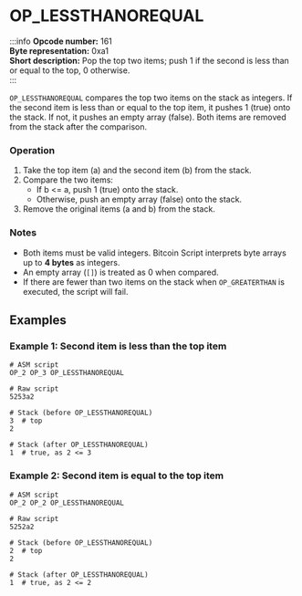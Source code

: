 # OP_LESSTHANOREQUAL

:::info
**Opcode number:** 161  
**Byte representation:** 0xa1  
**Short description:** Pop the top two items; push 1 if the second is less than or equal to the top, 0 otherwise.  
:::

`OP_LESSTHANOREQUAL` compares the top two items on the stack as integers. If the second item is less than or equal to the top item, it pushes 1 (true) onto the stack. If not, it pushes an empty array (false). Both items are removed from the stack after the comparison.

### Operation

1.	Take the top item (a) and the second item (b) from the stack.
2.	Compare the two items:
    - If b <= a, push 1 (true) onto the stack.
    - Otherwise, push an empty array (false) onto the stack.
3.	Remove the original items (a and b) from the stack.

### Notes

- Both items must be valid integers. Bitcoin Script interprets byte arrays up to **4 bytes** as integers.
- An empty array (`[]`) is treated as 0 when compared.
- If there are fewer than two items on the stack when `OP_GREATERTHAN` is executed, the script will fail.

## Examples

### Example 1: Second item is less than the top item

```shell
# ASM script
OP_2 OP_3 OP_LESSTHANOREQUAL

# Raw script
5253a2

# Stack (before OP_LESSTHANOREQUAL)
3  # top
2

# Stack (after OP_LESSTHANOREQUAL)
1  # true, as 2 <= 3
```

### Example 2: Second item is equal to the top item

```shell
# ASM script
OP_2 OP_2 OP_LESSTHANOREQUAL

# Raw script
5252a2

# Stack (before OP_LESSTHANOREQUAL)
2  # top
2

# Stack (after OP_LESSTHANOREQUAL)
1  # true, as 2 <= 2
```

